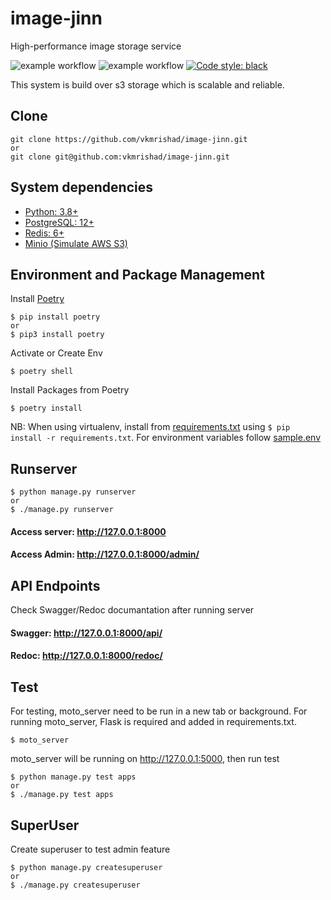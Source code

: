 # image-jinn
High-performance image storage service

![example workflow](https://github.com/vkmrishad/image-jinn/actions/workflows/black.yaml/badge.svg?branch=main)
![example workflow](https://github.com/vkmrishad/image-jinn/actions/workflows/django-ci.yaml/badge.svg?branch=main)
<a href="https://github.com/psf/black"><img alt="Code style: black" src="https://img.shields.io/badge/code%20style-black-000000.svg"></a>

This system is build over s3 storage which is scalable and reliable.

## Clone

    git clone https://github.com/vkmrishad/image-jinn.git
    or
    git clone git@github.com:vkmrishad/image-jinn.git

## System dependencies

* [Python: 3.8+](https://www.python.org/downloads/)
* [PostgreSQL: 12+](https://www.postgresql.org/download/)
* [Redis: 6+](https://redis.io/docs/getting-started/installation/)
* [Minio (Simulate AWS S3)](https://min.io/download)

## Environment and Package Management
Install [Poetry](https://python-poetry.org/)

    $ pip install poetry
    or
    $ pip3 install poetry

Activate or Create Env

    $ poetry shell

Install Packages from Poetry

    $ poetry install

NB: When using virtualenv, install from [requirements.txt](/requirements.txt) using `$ pip install -r requirements.txt`.
For environment variables follow [sample.env](/sample.env)

## Runserver

    $ python manage.py runserver
    or
    $ ./manage.py runserver

#### Access server: http://127.0.0.1:8000
#### Access Admin: http://127.0.0.1:8000/admin/

[//]: # (## Runserver using docker)
[//]: # (Check this documentation to run with docker, refer [link]&#40;https://docs.docker.com/samples/django/&#41;)

## API Endpoints
Check Swagger/Redoc documantation after running server
#### Swagger: http://127.0.0.1:8000/api/
#### Redoc: http://127.0.0.1:8000/redoc/

## Test
For testing, moto_server need to be run in a new tab or background. For running moto_server, Flask is required and added in requirements.txt.

    $ moto_server

moto_server will be running on http://127.0.0.1:5000, then run test

    $ python manage.py test apps
    or
    $ ./manage.py test apps

## SuperUser
Create superuser to test admin feature

    $ python manage.py createsuperuser
    or
    $ ./manage.py createsuperuser
